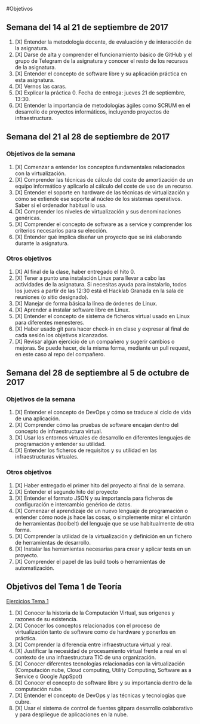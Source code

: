 #Objetivos 

## Semana del 14 al 21 de septiembre de 2017

1. [X]  Entender la metodología docente, de evaluación y de interacción de la asignatura.
2. [X]  Darse de alta y comprender el funcionamiento básico de GitHub y el grupo de Telegram de la asignatura y conocer el resto de los recursos de la asignatura.
3. [X]  Entender el concepto de software libre y su aplicación práctica en esta asignatura.
4. [X]  Vernos las caras.
5. [X]  Explicar la práctica 0. Fecha de entrega: jueves 21 de septiembre, 13:30.
6. [X]  Entender la importancia de metodologías ágiles como SCRUM en el desarrollo de proyectos informáticos, incluyendo proyectos de infraestructura.

## Semana del 21 al 28 de septiembre de 2017

### Objetivos de la semana 


1. [X]	Comenzar a entender los conceptos fundamentales relacionados con la virtualización.
2. [X]	Comprender las técnicas de cálculo del coste de amortización de un equipo informático y aplicarlo al cálculo del coste de uso de un recurso.
3. [X]	Entender el soporte en hardware de las técnicas de virtualización y cómo se extiende ese soporte al núcleo de los sistemas operativos. Saber si el ordenador habitual lo usa.
4. [X]	Comprender los niveles de virtualización y sus denominaciones genéricas.
5. [X]	Comprender el concepto de software as a service y comprender los criterios necesarios para su elección.
6. [X]	Entender qué implica diseñar un proyecto que se irá elaborando durante la asignatura.

### Otros objetivos 


1. [X]	Al final de la clase, haber entregado el hito 0.
2. [X]	Tener a punto una instalación Linux para llevar a cabo las actividades de la asignatura. Si necesitas ayuda para instalarlo, todos los jueves a partir de las 12:30 está el Hacklab Granada en la 	sala de reuniones (o sitio designado).
3. [X]	Manejar de forma básica la línea de órdenes de Linux.
4. [X]	Aprender a instalar software libre en Linux.
5. [X]	Entender el concepto de sistema de ficheros virtual usado en Linux para diferentes menesteres.
6. [X]	Haber usado git para hacer check-in en clase y expresar al final de cada sesión los objetivos alcanzados.
7. [X]	Revisar algún ejercicio de un compañero y sugerir cambios o mejoras. Se puede hacer, de la misma forma, mediante un pull request, en este caso al repo del compañero.

## Semana del 28 de septiembre al 5 de octubre de 2017

### Objetivos de la semana 

1. [X] Entender el concepto de DevOps y cómo se traduce al ciclo de vida de una aplicación.
2. [X] Comprender cómo las pruebas de software encajan dentro del concepto de infraestructura virtual.
3. [X] Usar los entornos virtuales de desarrollo en diferentes lenguajes de programación y entender su utilidad.
4. [X] Entender los ficheros de requisitos y su utilidad en las infraestructuras virtuales.

### Otros objetivos 

1. [X] Haber entregado el primer hito del proyecto al final de la semana.
2. [X] Entender el segundo hito del proyecto
3. [X] Entender el formato JSON y su importancia para ficheros de configuración e intercambio genérico de datos.
4. [X] Comenzar el aprendizaje de un nuevo lenguaje de programación o entender cómo node.js hace las cosas, o simplemente mirar el cinturón de herramientas (toolbelt) del lenguaje que se use habitualmente 	de otra forma.
5. [X] Comprender la utilidad de la virtualización y definición en un fichero de herramientas de desarrollo.
6. [X] Instalar las herramientas necesarias para crear y aplicar tests en un proyecto.
7. [X] Comprender el papel de las build tools o herramientas de automatización.




## Objetivos del Tema 1 de Teoría

[Ejercicios Tema 1](https://github.com/cvlolo/Ejercicios-IV/blob/master/Ejercicios_Tema1.md)

1. [X] Conocer la historia de la Computación Virtual, sus orígenes y razones de su existencia.
2. [X] Conocer los conceptos relacionados con el proceso de virtualización tanto de software como de hardware y ponerlos en práctica.
3. [X] Comprender la diferencia entre infraestructura virtual y real.
4. [X]  Justificar la necesidad de procesamiento virtual frente a real en el contexto de una infraestructura TIC de una organización.
5. [X]  Conocer diferentes tecnologías relacionadas con la virtualización (Computación nube, Cloud computing, Utility Computing, Software as a Service o Google AppSpot)
6. [X]  Conocer el concepto de software libre y su importancia dentro de la computación nube.
7. [X]  Entender el concepto de DevOps y las técnicas y tecnologías que cubre.
8. [X]  Usar el sistema de control de fuentes gitpara desarrollo colaborativo y para despliegue de aplicaciones en la nube.

